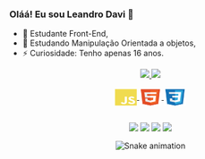 ### Oláá! Eu sou Leandro Davi 👋


- 🔭 Estudante Front-End,
- 🌱 Estudando Manipulação Orientada a objetos,
- ⚡ Curiosidade: Tenho apenas 16 anos.

<div align="center">
  <a href="https://github.com/Onlyveira">
  <img height="180em" src="https://github-readme-stats.vercel.app/api?username=Onlyveira&show_icons=true&theme=great-gatsby&include_all_commits=true&count_private=true"/>
  <img height="180em" src="https://github-readme-stats.vercel.app/api/top-langs/?username=Onlyveira&layout=compact&langs_count=7&theme=great-gatsby"/>
</div>

<div align="center"><br>
  <img align="center" alt="Rafa-Js" height="30" width="40" src="https://raw.githubusercontent.com/devicons/devicon/master/icons/javascript/javascript-plain.svg">
  <img align="center" alt="Rafa-HTML" height="30" width="40" src="https://raw.githubusercontent.com/devicons/devicon/master/icons/html5/html5-original.svg">
  <img align="center" alt="Rafa-CSS" height="30" width="40" src="https://raw.githubusercontent.com/devicons/devicon/master/icons/css3/css3-original.svg">
</div> 

   ##
  
<div align="center"> 
  <a href="https://instagram.com/onlyveira2" target="_blank"><img src="https://img.shields.io/badge/-Instagram-%23E4405F?style=for-the-badge&logo=instagram&logoColor=white" target="_blank"></a>
  <a href="https://discord.gg/wagxzStdcR" target="_blank"><img src="https://img.shields.io/badge/Discord-7289DA?style=for-the-badge&logo=discord&logoColor=white" target="_blank"></a> 
  <a href = "mailto:davileandro48@gmail.com"><img src="https://img.shields.io/badge/-Gmail-%23333?style=for-the-badge&logo=gmail&logoColor=white" target="_blank"></a>
  <a href="https://www.linkedin.com/in/leandro-davi-646869218/" target="_blank"><img src="https://img.shields.io/badge/-LinkedIn-%230077B5?style=for-the-badge&logo=linkedin&logoColor=white" target="_blank"></a> 
 
  ![Snake animation](https://github.com/Onlyveira/Onlyveira/blob/output/github-contribution-grid-snake.svg)
 
</div>
